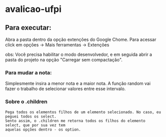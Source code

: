 # avalicao-ufpi

## Para executar: 
Abra a pasta dentro da opção extenções do Google Chome. Para acessar click em opções -> Mais ferramentas -> Extenções

obs: Você precisa habilitar o modo desenvolvedor, e em seguida abrir a pasta do projeto na opção "Carregar sem compactação".


### Para mudar a nota:
Simplesmente insira a menor nota e a maior nota. A função random vai fazer o trabalho de selecionar valores entre esse intervalo.



### Sobre o .children
	Pega todos os elementos filhos de um elemento selecionado. No caso, eu peguei todos os select.
	Sento assim, o .children me retorna todos os filhos do elemento select, que por sua vez tem
	aquelas opções dentro - os option. 
